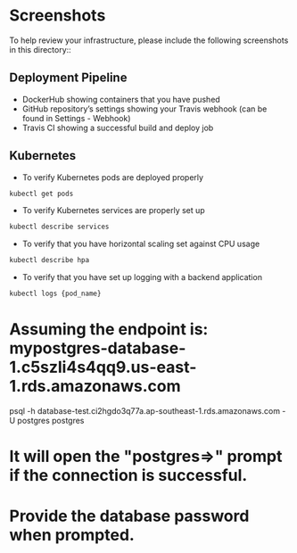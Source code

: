 # Screenshots
To help review your infrastructure, please include the following screenshots in this directory::

## Deployment Pipeline
* DockerHub showing containers that you have pushed
* GitHub repository’s settings showing your Travis webhook (can be found in Settings - Webhook)
* Travis CI showing a successful build and deploy job

## Kubernetes
* To verify Kubernetes pods are deployed properly
```bash
kubectl get pods
```
* To verify Kubernetes services are properly set up
```bash
kubectl describe services
```
* To verify that you have horizontal scaling set against CPU usage
```bash
kubectl describe hpa
```
* To verify that you have set up logging with a backend application
```bash
kubectl logs {pod_name}
```
# Assuming the endpoint is: mypostgres-database-1.c5szli4s4qq9.us-east-1.rds.amazonaws.com
psql -h database-test.ci2hgdo3q77a.ap-southeast-1.rds.amazonaws.com -U postgres postgres
# It will open the "postgres=>" prompt if the connection is successful.
# Provide the database password when prompted.